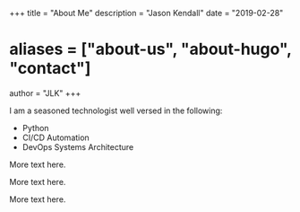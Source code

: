 +++
title = "About Me"
description = "Jason Kendall"
date = "2019-02-28"
# aliases = ["about-us", "about-hugo", "contact"]
author = "JLK"
+++

I am a seasoned technologist well versed in the following:

* Python
* CI/CD Automation
* DevOps Systems Architecture

More text here.

More text here.

More text here.